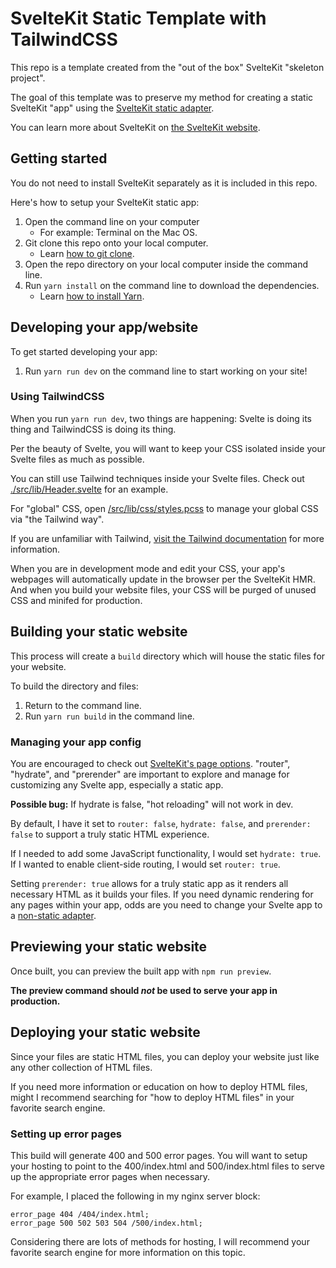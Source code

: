 # SvelteKit Static Template with TailwindCSS

This repo is a template created from the "out of the box" SvelteKit "skeleton project".

The goal of this template was to preserve my method for creating a static SvelteKit "app" using the [SvelteKit static adapter](https://github.com/sveltejs/kit/tree/master/packages/adapter-static).

You can learn more about SvelteKit on [the SvelteKit website](https://kit.svelte.dev/).

## Getting started

You do not need to install SvelteKit separately as it is included in this repo.

Here's how to setup your SvelteKit static app:

1. Open the command line on your computer
   - For example: Terminal on the Mac OS.
2. Git clone this repo onto your local computer.
   - Learn [how to git clone](https://docs.github.com/en/repositories/creating-and-managing-repositories/cloning-a-repository).
3. Open the repo directory on your local computer inside the command line.
4. Run `yarn install` on the command line to download the dependencies.
   - Learn [how to install Yarn](https://classic.yarnpkg.com/lang/en/docs/install/#mac-stable).

## Developing your app/website

To get started developing your app:

1. Run `yarn run dev` on the command line to start working on your site!

### Using TailwindCSS

When you run `yarn run dev`, two things are happening: Svelte is doing its thing and TailwindCSS is doing its thing.

Per the beauty of Svelte, you will want to keep your CSS isolated inside your Svelte files as much as possible.

You can still use Tailwind techniques inside your Svelte files. Check out [./src/lib/Header.svelte](./src/lib/Header.svelte#L8) for an example.

For "global" CSS, open [/src/lib/css/styles.pcss](./src/lib/css/styles.pcss) to manage your global CSS via "the Tailwind way".

If you are unfamiliar with Tailwind, [visit the Tailwind documentation](https://tailwindcss.com/docs/) for more information.

When you are in development mode and edit your CSS, your app's webpages will automatically update in the browser per the SvelteKit HMR. And when you build your website files, your CSS will be purged of unused CSS and minifed for production.

## Building your static website

This process will create a `build` directory which will house the static files for your website.

To build the directory and files:

1. Return to the command line.
2. Run `yarn run build` in the command line.

### Managing your app config

You are encouraged to check out [SvelteKit's page options](https://kit.svelte.dev/docs/page-options). "router", "hydrate", and "prerender" are important to explore and manage for customizing any Svelte app, especially a static app.

**Possible bug:** If hydrate is false, "hot reloading" will not work in dev.

By default, I have it set to `router: false`, `hydrate: false`, and `prerender: false` to support a truly static HTML experience.

If I needed to add some JavaScript functionality, I would set `hydrate: true`. If I wanted to enable client-side routing, I would set `router: true`.

Setting `prerender: true` allows for a truly static app as it renders all necessary HTML as it builds your files. If you need dynamic rendering for any pages within your app, odds are you need to change your Svelte app to a [non-static adapter](https://kit.svelte.dev/docs/adapters).

## Previewing your static website

Once built, you can preview the built app with `npm run preview`.

**The preview command should _not_ be used to serve your app in production.**

## Deploying your static website

Since your files are static HTML files, you can deploy your website just like any other collection of HTML files.

If you need more information or education on how to deploy HTML files, might I recommend searching for "how to deploy HTML files" in your favorite search engine.

### Setting up error pages

This build will generate 400 and 500 error pages. You will want to setup your hosting to point to the 400/index.html and 500/index.html files to serve up the appropriate error pages when necessary.

For example, I placed the following in my nginx server block:

```
error_page 404 /404/index.html;
error_page 500 502 503 504 /500/index.html;
```

Considering there are lots of methods for hosting, I will recommend your favorite search engine for more information on this topic.
